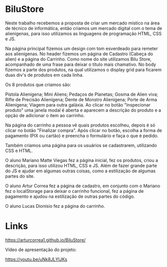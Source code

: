 # BiluStore

Neste trabalho recebemos a proposta de criar um mercado místico na área de técnico de informática, então criamos um mercado digital com o tema de alienígenas, para isso utilizamos as linguagens de programação HTML, CSS e JS.

Na página principal fizemos um design com tom esverdeado para remeter aos alienígenas. No header fizemos um página de Cadastro (Cabeça do alien) e a página do Carrinho. Como nome do site utilizamos Bilu Store, acompanhado de uma frase para deixar o título mais chamativo. No body fizemos a parte dos produtos, na qual utilizamos o display grid para ficarem duas div's de produtos em cada linha.

Os 8 produtos que criamos são:

Pistola Alienígena; Mini Aliens; Pedaços de Planetas; Gosma de Alien viva; Rifle de Precisão Alienígena; Dente de Monstro Alienígena; Porte de Arma Alienígena; Viagem para outra galáxia. Ao clicar no botão "Inspecionar produto" uma janela modal é aberta e aparecem a descrição do produto e a opção de adicionar o item ao carrinho.

Na página do carrinho a pessoa vê quais produtos escolheu, depois é só clicar no botão "Finalizar compra". Após clicar no botão, escolha a forma de pagamento (PIX ou cartão) e preencha o formulário e faça o que é pedido.

Também criamos uma página para os usuários se cadastrarem, utilizando CSS e HTML.

O aluno Mariano Matte Viegas fez a página inicial, fez os produtos, criou a descrição, para isso utilizou HTML, CSS e JS. Além de fazer grande parte do JS e ajudar em algumas outras coisas, como a estilização de algumas partes do site.

O aluno Artur Correa fez a página de cadastro, em conjunto com o Mariano fez o localStorage para deixar o carrinho funcional, fez a página de pagamento e ajudou na estilização de outras partes do código.

O aluno Lucas Dionísio fez a página do carrinho.

# Links

https://arturcorrea1.github.io/BiluStore/

Vídeo de apresentação do projeto: 

https://youtu.be/uNk8JLYlJKs

